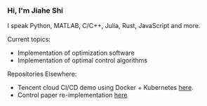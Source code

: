 ### Hi, I'm Jiahe Shi

I speak Python, MATLAB, C/C++, Julia, Rust, JavaScript and more.

Current topics:
* Implementation of optimization software
* Implementation of optimal control algorithms

Repositories Elsewhere:
* Tencent cloud CI/CD demo using Docker + Kubernetes [here](https://sjhstone.coding.net/public/https-sjhstone-cn/landing_page/git/files).
* Control paper re-implementation [here](https://sjhstone.coding.net/public/control/Formation_Control/git/files)

<!--
**sjhstone/sjhstone** is a ✨ _special_ ✨ repository because its `README.md` (this file) appears on your GitHub profile.

Here are some ideas to get you started:

- 🔭 I’m currently working on ...
- 🌱 I’m currently learning ...
- 👯 I’m looking to collaborate on ...
- 🤔 I’m looking for help with ...
- 💬 Ask me about ...
- 📫 How to reach me: ...
- 😄 Pronouns: ...
- ⚡ Fun fact: ...
-->
